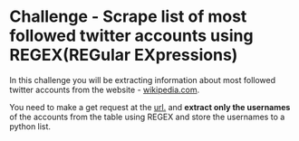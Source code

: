 # Challenge - Scrape list of most followed twitter accounts using REGEX(REGular EXpressions)
<p>In this challenge you will be extracting information about most followed twitter accounts from the website - <a href="https://en.wikipedia.org/wiki/List_of_most-followed_Twitter_accounts">wikipedia.com</a>.
</p>
<p>You need to make a get request at the <a href="https://en.wikipedia.org/wiki/List_of_most-followed_Twitter_accounts">url.</a> and <b>extract only the usernames</b> of the accounts from the table using REGEX and store the usernames to a python list.

